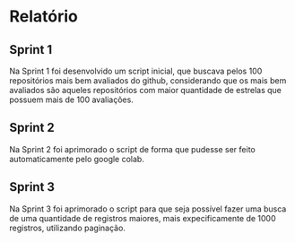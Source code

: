 # Relatório

## Sprint 1 
Na Sprint 1 foi desenvolvido um script inicial, que buscava pelos 100 repositórios mais bem avaliados do github, considerando que os mais bem avaliados são aqueles repositórios com maior quantidade de estrelas que possuem mais de 100 avaliações.


## Sprint 2 
Na Sprint 2 foi aprimorado o script de forma que pudesse ser feito automaticamente pelo google colab.


## Sprint 3
Na Sprint 3 foi aprimorado o script para que seja possível fazer uma busca de uma quantidade de registros maiores, mais expecificamente de 1000 registros, utilizando paginação.

